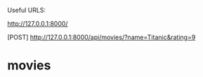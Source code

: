Useful URLS:

http://127.0.0.1:8000/

[DELETE]: http://127.0.0.1:8000/api/movies/36

[GET]: http://127.0.0.1:8000/api/movies

[POST] http://127.0.0.1:8000/api/movies/?name=Titanic&rating=9
# movies
